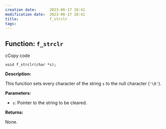 ```yaml
---
creation date:		2023-06-17 18:41
modification date:	2023-06-17 18:41
title: 				f_strclr
tags:
---
```

## Function: `f_strclr`

cCopy code

`void f_strclr(char *s);`

**Description:**

This function sets every character of the string `s` to the null character (`'\0'`).

**Parameters:**

- `s`: Pointer to the string to be cleared.

**Returns:**

None.